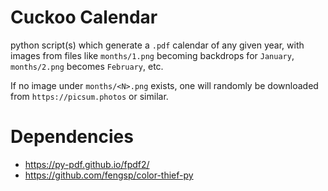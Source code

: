 
# Cuckoo Calendar

python script(s) which generate a `.pdf` calendar of any given year,
with images from files like `months/1.png` becoming backdrops for `January`, `months/2.png` becomes `February`, etc.

If no image under `months/<N>.png` exists, one will randomly be downloaded from `https://picsum.photos` or similar.

# Dependencies

 - https://py-pdf.github.io/fpdf2/
 - https://github.com/fengsp/color-thief-py



